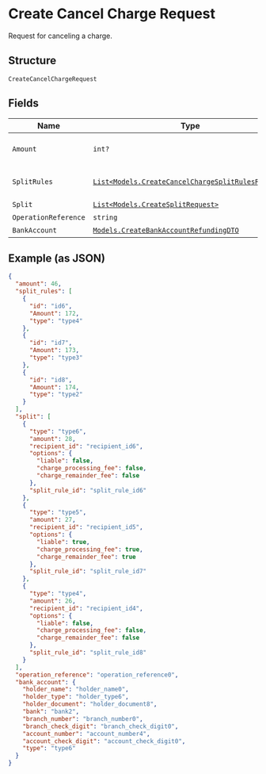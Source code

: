 
# Create Cancel Charge Request

Request for canceling a charge.

## Structure

`CreateCancelChargeRequest`

## Fields

| Name | Type | Tags | Description |
|  --- | --- | --- | --- |
| `Amount` | `int?` | Optional | The amount that will be canceled. |
| `SplitRules` | [`List<Models.CreateCancelChargeSplitRulesRequest>`](../../doc/models/create-cancel-charge-split-rules-request.md) | Optional | The split rules request |
| `Split` | [`List<Models.CreateSplitRequest>`](../../doc/models/create-split-request.md) | Optional | Splits |
| `OperationReference` | `string` | Required | - |
| `BankAccount` | [`Models.CreateBankAccountRefundingDTO`](../../doc/models/create-bank-account-refunding-dto.md) | Optional | - |

## Example (as JSON)

```json
{
  "amount": 46,
  "split_rules": [
    {
      "id": "id6",
      "Amount": 172,
      "type": "type4"
    },
    {
      "id": "id7",
      "Amount": 173,
      "type": "type3"
    },
    {
      "id": "id8",
      "Amount": 174,
      "type": "type2"
    }
  ],
  "split": [
    {
      "type": "type6",
      "amount": 28,
      "recipient_id": "recipient_id6",
      "options": {
        "liable": false,
        "charge_processing_fee": false,
        "charge_remainder_fee": false
      },
      "split_rule_id": "split_rule_id6"
    },
    {
      "type": "type5",
      "amount": 27,
      "recipient_id": "recipient_id5",
      "options": {
        "liable": true,
        "charge_processing_fee": true,
        "charge_remainder_fee": true
      },
      "split_rule_id": "split_rule_id7"
    },
    {
      "type": "type4",
      "amount": 26,
      "recipient_id": "recipient_id4",
      "options": {
        "liable": false,
        "charge_processing_fee": false,
        "charge_remainder_fee": false
      },
      "split_rule_id": "split_rule_id8"
    }
  ],
  "operation_reference": "operation_reference0",
  "bank_account": {
    "holder_name": "holder_name0",
    "holder_type": "holder_type6",
    "holder_document": "holder_document8",
    "bank": "bank2",
    "branch_number": "branch_number0",
    "branch_check_digit": "branch_check_digit0",
    "account_number": "account_number4",
    "account_check_digit": "account_check_digit0",
    "type": "type6"
  }
}
```

